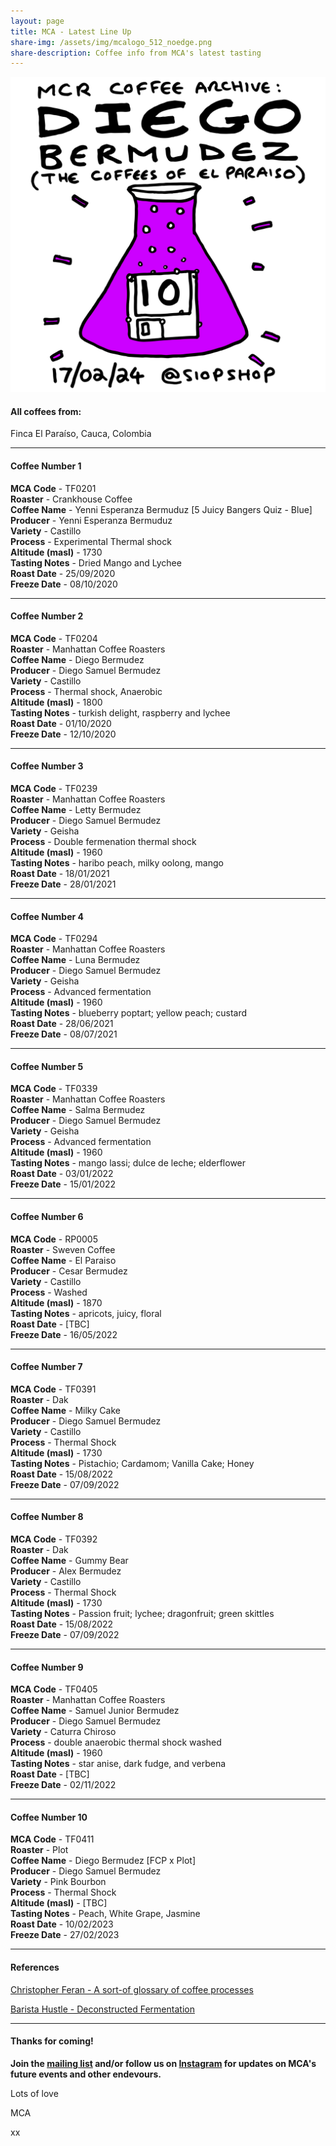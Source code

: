 ```yaml
---
layout: page
title: MCA - Latest Line Up
share-img: /assets/img/mcalogo_512_noedge.png
share-description: Coffee info from MCA's latest tasting
---
```

![MCA10 - Diego Bermudez](/assets/img/events/mca10_poster_final_1080px.png)

#### All coffees from:
Finca El Paraíso, Cauca, Colombia

---

#### Coffee Number 1

**MCA Code**	 - 	TF0201	  
**Roaster**	 - 	Crankhouse Coffee	  
**Coffee Name**	 - 	Yenni Esperanza Bermuduz [5 Juicy Bangers Quiz - Blue]	  
**Producer**	 - 	Yenni Esperanza Bermuduz	  
**Variety**	 - 	Castillo	  
**Process**	 - 	Experimental Thermal shock	  
**Altitude (masl)**	 - 	1730	  
**Tasting Notes**	 - 	Dried Mango and Lychee	  
**Roast Date**	 - 	25/09/2020	  
**Freeze Date**	 - 	08/10/2020	   	  

---

#### Coffee Number 2	

**MCA Code**	 - 	TF0204	  
**Roaster**	 - 	Manhattan Coffee Roasters	  
**Coffee Name**	 - 	Diego Bermudez	  
**Producer**	 - 	Diego Samuel Bermudez	  
**Variety**	 - 	Castillo	  
**Process**	 - 	Thermal shock, Anaerobic	  
**Altitude (masl)**	 - 	1800	  
**Tasting Notes**	 - 	turkish delight, raspberry and lychee	  
**Roast Date**	 - 	01/10/2020	  
**Freeze Date**	 - 	12/10/2020	  	  			
	
---

#### Coffee Number 3	

**MCA Code**	 - 	TF0239	  
**Roaster**	 - 	Manhattan Coffee Roasters	  
**Coffee Name**	 - 	Letty Bermudez	  
**Producer**	 - 	Diego Samuel Bermudez	  
**Variety**	 - 	Geisha	  
**Process**	 - 	Double fermenation thermal shock	  
**Altitude (masl)**	 - 	1960	  
**Tasting Notes**	 - 	haribo peach, milky oolong, mango	  
**Roast Date**	 - 	18/01/2021	  
**Freeze Date**	 - 	28/01/2021	  	  		
	
---

#### Coffee Number 4

**MCA Code**	 - 	TF0294	  
**Roaster**	 - 	Manhattan Coffee Roasters	  
**Coffee Name**	 - 	Luna Bermudez	  
**Producer**	 - 	Diego Samuel Bermudez	  
**Variety**	 - 	Geisha	  
**Process**	 - 	Advanced fermentation	  
**Altitude (masl)**	 - 	1960	  
**Tasting Notes**	 - 	blueberry poptart; yellow peach; custard	  
**Roast Date**	 - 	28/06/2021	  
**Freeze Date**	 - 	08/07/2021	  	  		

---

#### Coffee Number 5

**MCA Code**	 - 	TF0339	  
**Roaster**	 - 	Manhattan Coffee Roasters	  
**Coffee Name**	 - 	Salma Bermudez	  
**Producer**	 - 	Diego Samuel Bermudez	  
**Variety**	 - 	Geisha	  
**Process**	 - 	Advanced fermentation	  
**Altitude (masl)**	 - 	1960	  
**Tasting Notes**	 - 	mango lassi; dulce de leche; elderflower	  
**Roast Date**	 - 	03/01/2022	  
**Freeze Date**	 - 	15/01/2022	  	  

---

#### Coffee Number 6	

**MCA Code**	 - 	RP0005	  
**Roaster**	 - 	Sweven Coffee	  
**Coffee Name**	 - 	El Paraiso	  
**Producer**	 - 	Cesar Bermudez	  
**Variety**	 - 	Castillo	  
**Process**	 - 	Washed	  
**Altitude (masl)**	 - 	1870	  
**Tasting Notes**	 - 	apricots, juicy, floral	  
**Roast Date**	 - 	[TBC]	  
**Freeze Date**	 - 	16/05/2022	  	  			

---

#### Coffee Number 7	

**MCA Code**	 - 	TF0391	  
**Roaster**	 - 	Dak	  
**Coffee Name**	 - 	Milky Cake	  
**Producer**	 - 	Diego Samuel Bermudez	  
**Variety**	 - 	Castillo	  
**Process**	 - 	Thermal Shock	  
**Altitude (masl)**	 - 	1730	  
**Tasting Notes**	 - 	Pistachio; Cardamom; Vanilla Cake; Honey	  
**Roast Date**	 - 	15/08/2022	  
**Freeze Date**	 - 	07/09/2022	  	  			

---

#### Coffee Number 8	

**MCA Code**	 - 	TF0392	  
**Roaster**	 - 	Dak	  
**Coffee Name**	 - 	Gummy Bear	  
**Producer**	 - 	Alex Bermudez	  
**Variety**	 - 	Castillo	  
**Process**	 - 	Thermal Shock	  
**Altitude (masl)**	 - 	1730	  
**Tasting Notes**	 - 	Passion fruit; lychee; dragonfruit; green skittles	  
**Roast Date**	 - 	15/08/2022	  
**Freeze Date**	 - 	07/09/2022	  		
	
---

#### Coffee Number 9	

**MCA Code**	 - 	TF0405	  
**Roaster**	 - 	Manhattan Coffee Roasters	  
**Coffee Name**	 - 	Samuel Junior Bermudez	  
**Producer**	 - 	Diego Samuel Bermudez	  
**Variety**	 - 	Caturra Chiroso	  
**Process**	 - 	double anaerobic thermal shock washed	  
**Altitude (masl)**	 - 	1960	  
**Tasting Notes**	 - 	star anise, dark fudge, and verbena	  
**Roast Date**	 - 	[TBC]	  
**Freeze Date**	 - 	02/11/2022	  		

---

#### Coffee Number 10

**MCA Code**	 - 	TF0411	  
**Roaster**	 - 	Plot	  
**Coffee Name**	 - 	Diego Bermudez [FCP x Plot]	  
**Producer**	 - 	Diego Samuel Bermudez	  
**Variety**	 - 	Pink Bourbon	  
**Process**	 - 	Thermal Shock	  
**Altitude (masl)**	 - 	[TBC]	  
**Tasting Notes**	 - 	Peach, White Grape, Jasmine	  
**Roast Date**	 - 	10/02/2023	  
**Freeze Date**	 - 	27/02/2023	  

---

#### References

[Christopher Feran - A sort-of glossary of coffee processes](https://christopherferan.com/2022/08/19/a-sort-of-glossary-of-coffee-processes/)

[Barista Hustle - Deconstructed Fermentation](https://www.baristahustle.com/blog/deconstructed-fermentation/)

---

#### Thanks for coming!

**Join the [mailing list](http://eepurl.com/gaXOT5) and/or follow us on [Instagram](https://www.instagram.com/manchestercoffeearchive) for updates on MCA's future events and other endevours.**

Lots of love

MCA

xx
